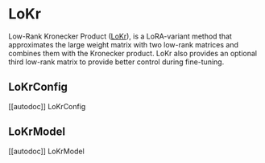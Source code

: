 <!--Copyright 2023 The HuggingFace Team. All rights reserved.

Licensed under the Apache License, Version 2.0 (the "License"); you may not use this file except in compliance with
the License. You may obtain a copy of the License at

http://www.apache.org/licenses/LICENSE-2.0

Unless required by applicable law or agreed to in writing, software distributed under the License is distributed on
an "AS IS" BASIS, WITHOUT WARRANTIES OR CONDITIONS OF ANY KIND, either express or implied. See the License for the
specific language governing permissions and limitations under the License.

⚠️ Note that this file is in Markdown but contain specific syntax for our doc-builder (similar to MDX) that may not be
rendered properly in your Markdown viewer.

-->

# LoKr

Low-Rank Kronecker Product ([LoKr](https://hf.co/papers/2309.14859)), is a LoRA-variant method that approximates the large weight matrix with two low-rank matrices and combines them with the Kronecker product. LoKr also provides an optional third low-rank matrix to provide better control during fine-tuning.

## LoKrConfig

[[autodoc]] LoKrConfig

## LoKrModel

[[autodoc]] LoKrModel